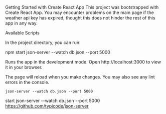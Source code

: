 Getting Started with Create React App
This project was bootstrapped with Create React App.
You may encounter problems on the main page if the weather api key has expired,
thought this does not hinder the rest of this app in any way.


Available Scripts

In the project directory, you can run:

npm start
json-server --watch db.json --port 5000

Runs the app in the development mode.
Open http://localhost:3000 to view it in your browser.

The page will reload when you make changes.
You may also see any lint errors in the console.


`json-server --watch db.json --port 5000`

start json-server --watch db.json --port 5000
https://github.com/typicode/json-server



